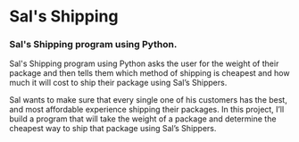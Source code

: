 # Sal's Shipping
### Sal's Shipping program using Python.

Sal's Shipping program using Python asks the user for the weight of their package and then tells them which method of shipping is cheapest and how much it will cost to ship their package using Sal’s Shippers.


Sal wants to make sure that every single one of his customers has the best, and most affordable experience shipping their packages. In this project, I’ll build a program that will take the weight of a package and determine the cheapest way to ship that package using Sal’s Shippers.

